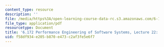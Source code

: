 ```yaml
---
content_type: resource
description: ''
file: /media/https%3A/open-learning-course-data-rc.s3.amazonaws.com/6-172-performance-engineering-of-software-systems-fall-2018/f58df934e205b870e473c2af3fe5e6f7_MIT6_172F18_lec22.pdf
file_type: application/pdf
resourcetype: Document
title: '6.172 Performance Engineering of Software Systems, Lecture 22: Graph Optimization'
uid: f58df934-e205-b870-e473-c2af3fe5e6f7
---
```

